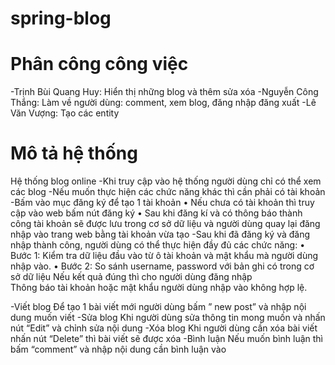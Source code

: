 # spring-blog
# Phân công công việc
-Trịnh Bùi Quang Huy: Hiển thị những blog và thêm sửa xóa
-Nguyễn Công Thắng: Làm về người dùng: comment, xem blog, đăng nhập đăng xuất
-Lê Văn Vượng: Tạo các entity
# Mô tả hệ thống
Hệ thống blog online
-Khi truy cập vào hệ thống người dùng chỉ có thể xem các blog
-Nếu muốn thực hiện các chức năng khác thì cần phải có tài khoản
-Bấm vào mục đăng ký để tạo 1 tài khoản
•	Nếu chưa có tài khoản thì truy cập vào web bấm nút đăng ký
•	Sau khi đăng kí và có thông báo thành công tài khoản sẽ được lưu trong cơ sở dữ liệu và người dùng quay lại đăng nhập vào trang web bằng tài khoản vừa tạo
-Sau khi đã đăng ký và đăng nhập thành công, người dùng có thể thực hiện đầy đủ các chức năng:
•	Bước 1: Kiểm tra dữ liệu đầu vào từ ô tài khoản và mật khẩu mà người dùng nhập vào.
•	Bước 2: So sánh username, password với bản ghi có trong cơ sở dữ liệu
Nếu kết quả đúng thì cho người dùng đăng nhập	
Thông báo tài khoản hoặc mật khẩu người dùng nhập vào không hợp lệ.

-Viết blog
Để tạo 1 bài viết mới người dùng bấm ” new post” và nhập nội dung muốn viết
-Sửa blog
Khi người dùng sửa thông tin mong muốn và nhấn nút “Edit” và chỉnh sửa nội dung
-Xóa blog
Khi người dùng cần xóa bài viết nhấn nút “Delete” thì bài viết sẽ được xóa
-Bình luận
Nếu muốn bình luận thì bấm “comment” và nhập nội dung cần bình luận vào
